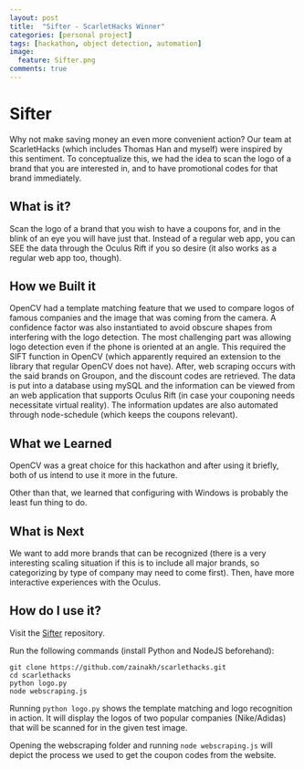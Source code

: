 ```yaml
---
layout: post
title:  "Sifter - ScarletHacks Winner"
categories: [personal project]
tags: [hackathon, object detection, automation]
image:
  feature: Sifter.png
comments: true
---
```


# Sifter 
Why not make saving money an even more convenient action? Our team at ScarletHacks (which includes Thomas Han and myself) were inspired by this sentiment. To conceptualize this, we had the idea to scan the logo of a brand that you are interested in, and to have promotional codes for that brand immediately. 

## What is it?
Scan the logo of a brand that you wish to have a coupons for, and in the blink of an eye you will have just that. Instead of a regular web app, you can SEE the data through the Oculus Rift if you so desire (it also works as a regular web app too, though).

## How we Built it
OpenCV had a template matching feature that we used to compare logos of famous companies and the image that was coming from the camera. A confidence factor was also instantiated to avoid obscure shapes from interfering with the logo detection. The most challenging part was allowing logo detection even if the phone is oriented at an angle. This required the SIFT function in OpenCV (which apparently required an extension to the library that regular OpenCV does not have). After, web scraping occurs with the said brands on Groupon, and the discount codes are retrieved. The data is put into a database using mySQL and the information can be viewed from an web application that supports Oculus Rift (in case your couponing needs necessitate virtual reality). The information updates are also automated through node-schedule (which keeps the coupons relevant).

## What we Learned
OpenCV was a great choice for this hackathon and after using it briefly, both of us intend to use it more in the future.

Other than that, we learned that configuring with Windows is probably the least fun thing to do.

## What is Next 
We want to add more brands that can be recognized (there is a very interesting scaling situation if this is to include all major brands, so categorizing by type of company may need to come first). Then, have more interactive experiences with the Oculus.

## How do I use it?
Visit the [Sifter](https://github.com/zainakh/scarlethacks) repository.

Run the following commands (install Python and NodeJS beforehand):
```
git clone https://github.com/zainakh/scarlethacks.git
cd scarlethacks
python logo.py
node webscraping.js
```

Running `python logo.py` shows the template matching and logo recognition in action. It will display the logos of two popular companies (Nike/Adidas) that will be scanned for in the given test image.

Opening the webscraping folder and running `node webscraping.js` will depict the process we used to get the coupon codes from the website.
